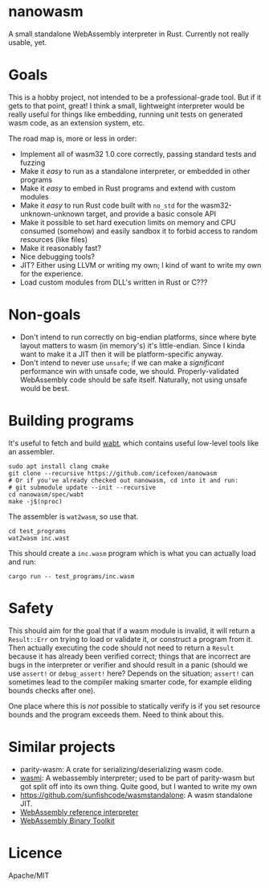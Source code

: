 # nanowasm

A small standalone WebAssembly interpreter in Rust.  Currently not really usable, yet.

# Goals

This is a hobby project, not intended to be a professional-grade tool.  But if it gets to that point, great!  I think a small, lightweight interpreter would be really useful for things like embedding, running unit tests on generated wasm code, as an extension system, etc.

The road map is, more or less in order:

 * Implement all of wasm32 1.0 core correctly, passing standard tests and fuzzing
 * Make it *easy* to run as a standalone interpreter, or embedded in other programs
 * Make it *easy* to embed in Rust programs and extend with custom modules
 * Make it *easy* to run Rust code built with `no_std` for the wasm32-unknown-unknown target, and provide a basic console API
 * Make it possible to set hard execution limits on memory and CPU consumed (somehow) and easily sandbox it to forbid access to random resources (like files)
 * Make it reasonably fast?
 * Nice debugging tools?
 * JIT?  Either using LLVM or writing my own; I kind of want to write my own for the experience.
 * Load custom modules from DLL's written in Rust or C???

# Non-goals

 * Don't intend to run correctly on big-endian platforms, since where byte layout matters to wasm (in memory's) it's little-endian.  Since I kinda want to make it a JIT then it will be platform-specific anyway.
 * Don't intend to never use `unsafe`; if we can make a *significant* performance win with unsafe code, we should.  Properly-validated WebAssembly code should be safe itself.  Naturally, not using unsafe would be best.


# Building programs

It's useful to fetch and build [wabt](https://github.com/WebAssembly/wabt), which contains useful low-level tools like
an assembler.


```
sudo apt install clang cmake
git clone --recursive https://github.com/icefoxen/nanowasm
# Or if you've already checked out nanowasm, cd into it and run:
# git submodule update --init --recursive
cd nanowasm/spec/wabt
make -j$(nproc)
```

The assembler is `wat2wasm`, so use that.

```
cd test_programs
wat2wasm inc.wast
```

This should create a `inc.wasm` program which is what you can actually load and run:

```
cargo run -- test_programs/inc.wasm
```

# Safety

This should aim for the goal that if a wasm module is invalid, it will return a `Result::Err` on trying to load or
validate it, or construct a program from it.  Then actually executing the code should not need to return a `Result`
because it has already been verified correct; things that are incorrect are bugs in the interpreter or verifier and should
result in a panic (should we use `assert!` or `debug_assert!` here?  Depends on the situation; `assert!` can
sometimes lead to the compiler making smarter code, for example eliding bounds checks after one).

One place where this is *not* possible to statically verify is if you set resource bounds and the program exceeds
them.  Need to think about this.

# Similar projects

 * parity-wasm: A crate for serializing/deserializing wasm code.  
 * [wasmi](https://github.com/pepyakin/wasmi): A webassembly interpreter; used to be part of parity-wasm but got
   split off into its own thing.  Quite good, but I wanted to write my own
 * <https://github.com/sunfishcode/wasmstandalone>: A wasm standalone JIT.
 * [WebAssembly reference interpreter](https://github.com/WebAssembly/spec/tree/master/interpreter)
 * [WebAssembly Binary Toolkit](https://github.com/WebAssembly/wabt)

# Licence

Apache/MIT
